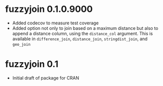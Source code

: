 # fuzzyjoin 0.1.0.9000

* Added codecov to measure test coverage
* Added option not only to join based on a maximum distance but also to append a distance column, using the `distance_col` argument. This is available in `difference_join`, `distance_join`, `stringdist_join`, and `geo_join`

# fuzzyjoin 0.1

* Initial draft of package for CRAN
